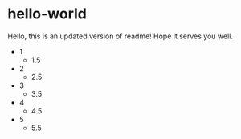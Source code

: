 # hello-world

Hello, this is an updated version of readme! Hope it serves you well.

* 1
  * 1.5
* 2
  * 2.5
* 3
  * 3.5
* 4
  * 4.5
* 5
  * 5.5

